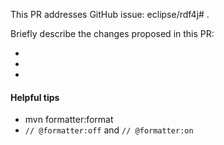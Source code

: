 
This PR addresses GitHub issue: eclipse/rdf4j# .

Briefly describe the changes proposed in this PR:

* 
* 
* 

#### Helpful tips
 -  mvn formatter:format
 - `// @formatter:off` and `// @formatter:on` 
